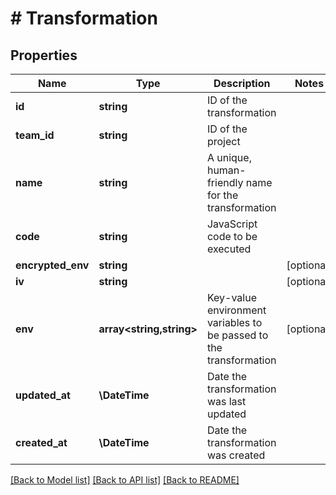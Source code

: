 # # Transformation

## Properties

Name | Type | Description | Notes
------------ | ------------- | ------------- | -------------
**id** | **string** | ID of the transformation |
**team_id** | **string** | ID of the project |
**name** | **string** | A unique, human-friendly name for the transformation |
**code** | **string** | JavaScript code to be executed |
**encrypted_env** | **string** |  | [optional]
**iv** | **string** |  | [optional]
**env** | **array<string,string>** | Key-value environment variables to be passed to the transformation | [optional]
**updated_at** | **\DateTime** | Date the transformation was last updated |
**created_at** | **\DateTime** | Date the transformation was created |

[[Back to Model list]](../../README.md#models) [[Back to API list]](../../README.md#endpoints) [[Back to README]](../../README.md)
